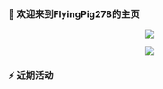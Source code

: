 ### :eyes: 欢迎来到FlyingPig278的主页
<p align="center">  
  <img src="https://github-readme-stats.vercel.app/api?username=FlyingPig278&locale=cn" />   
</p>  

<p align="center">  
  <img src="https://github-readme-stats.vercel.app/api/top-langs/?username=FlyingPig278&layout=compact&locale=cn" />
</p>

### :zap: 近期活动
<!--START_SECTION:activity-->  







<!---
FlyingPig278/FlyingPig278 is a ✨ special ✨ repository because its `README.md` (this file) appears on your GitHub profile.
You can click the Preview link to take a look at your changes.
--->
